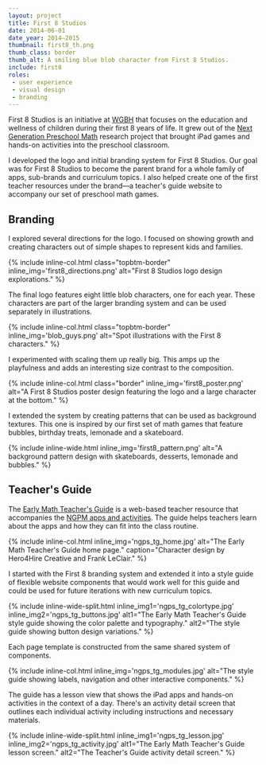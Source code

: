 ```yaml
---
layout: project
title: First 8 Studios
date: 2014-06-01
date_year: 2014–2015
thumbnail: first8_th.png
thumb_class: border
thumb_alt: A smiling blue blob character from First 8 Studios.
include: first8
roles:
 - user experience
 - visual design
 - branding
---
```


First 8 Studios is an initiative at [WGBH](https://www.wgbh.org/) that focuses on the education and wellness of children during their first 8 years of life. It grew out of the [Next Generation Preschool Math](ngpm.html) research project that brought iPad games and hands-on activities into the preschool classroom. 

I developed the logo and initial branding system for First 8 Studios. Our goal was for First 8 Studios to become the parent brand for a whole family of apps, sub-brands and curriculum topics. I also helped create one of the first teacher resources under the brand—a teacher's guide website to accompany our set of preschool math games.

## Branding

I explored several directions for the logo. I focused on showing growth and creating characters out of simple shapes to represent kids and families. 

{% include inline-col.html class="topbtm-border" inline_img='first8_directions.png' alt="First 8 Studios logo design explorations." %}

The final logo features eight little blob characters, one for each year. These characters are part of the larger branding system and can be used separately in illustrations.

{% include inline-col.html class="topbtm-border" inline_img='blob_guys.png' alt="Spot illustrations with the First 8 characters." %}

I experimented with scaling them up really big. This amps up the playfulness and adds an interesting size contrast to the composition.

{% include inline-col.html class="border" inline_img='first8_poster.png' alt="A First 8 Studios poster design featuring the logo and a large character at the bottom." %}

I extended the system by creating patterns that can be used as background textures. This one is inspired by our first set of math games that feature bubbles, birthday treats, lemonade and a skateboard. 

{% include inline-wide.html inline_img='first8_pattern.png' alt="A background pattern design with skateboards, desserts, lemonade and bubbles." %}

## Teacher's Guide

The [Early Math Teacher's Guide](http://first8studios.org/gracieandfriends/guide/) is a web-based teacher resource that accompanies the [NGPM apps and activities](ngpm.html). The guide helps teachers learn about the apps and how they can fit into the class routine.

{% include inline-col.html inline_img='ngps_tg_home.jpg' alt="The Early Math Teacher's Guide home page." caption="Character design by Hero4Hire Creative and Frank LeClair." %}

I started with the First 8 branding system and extended it into a style guide of flexible website components that would work well for this guide and could be used for future iterations with new curriculum topics.

{% include inline-wide-split.html inline_img1='ngps_tg_colortype.jpg' inline_img2='ngps_tg_buttons.jpg' alt1="The Early Math Teacher's Guide style guide showing the color palette and typography." alt2="The style guide showing button design variations." %}

Each page template is constructed from the same shared system of components.

{% include inline-col.html inline_img='ngps_tg_modules.jpg' alt="The style guide showing labels, navigation and other interactive components." %}

The guide has a lesson view that shows the iPad apps and hands-on activities in the context of a day. There's an activity detail screen that outlines each individual activity including instructions and necessary materials.

{% include inline-wide-split.html inline_img1='ngps_tg_lesson.jpg' inline_img2='ngps_tg_activity.jpg' alt1="The Early Math Teacher's Guide lesson screen." alt2="The Teacher's Guide activity detail screen." %}

